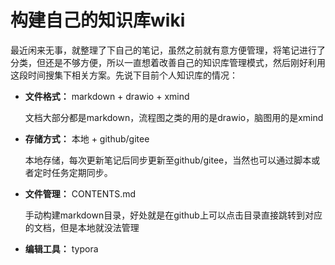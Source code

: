 # 构建自己的知识库wiki

最近闲来无事，就整理了下自己的笔记，虽然之前就有意方便管理，将笔记进行了分类，但还是不够方便，所以一直想着改善自己的知识库管理模式，然后刚好利用这段时间搜集下相关方案。先说下目前个人知识库的情况：

- **文件格式：** markdown + drawio + xmind

  文档大部分都是markdown，流程图之类的用的是drawio，脑图用的是xmind

  

- **存储方式：** 本地 + github/gitee

  本地存储，每次更新笔记后同步更新至github/gitee，当然也可以通过脚本或者定时任务定期同步。

  

- **文件管理：** CONTENTS.md

  手动构建markdown目录，好处就是在github上可以点击目录直接跳转到对应的文档，但是本地就没法管理

  

- **编辑工具：** typora